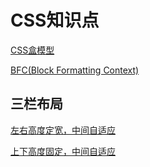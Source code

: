 # CSS知识点

[CSS盒模型](/css/csshe-mo-xing.md)

[BFC\(Block Formatting Context\)](/css/bfcblock-formatting-context.md)

## 三栏布局

[左右高度定宽，中间自适应](/css/san-lan-bu-ju/zuo-you-ding-kuan-ff0c-zhong-jian-zi-shi-ying.md)

[上下高度固定，中间自适应](/css/san-lan-bu-ju/shang-xia-gao-du-gu-ding-ff0c-zhong-jian-zi-shi-ying.md)

